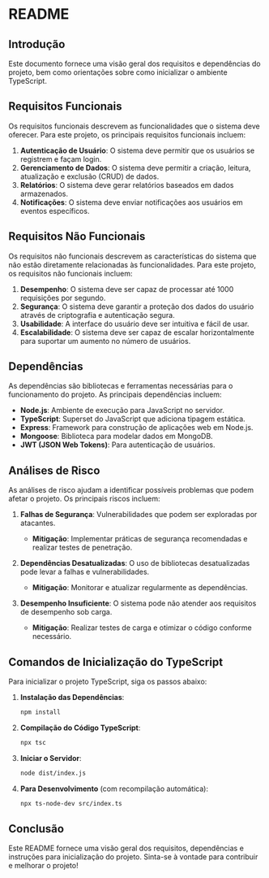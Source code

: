 # README

## Introdução
Este documento fornece uma visão geral dos requisitos e dependências do projeto, bem como orientações sobre como inicializar o ambiente TypeScript. 

## Requisitos Funcionais
Os requisitos funcionais descrevem as funcionalidades que o sistema deve oferecer. Para este projeto, os principais requisitos funcionais incluem:

1. **Autenticação de Usuário**: O sistema deve permitir que os usuários se registrem e façam login.
2. **Gerenciamento de Dados**: O sistema deve permitir a criação, leitura, atualização e exclusão (CRUD) de dados.
3. **Relatórios**: O sistema deve gerar relatórios baseados em dados armazenados.
4. **Notificações**: O sistema deve enviar notificações aos usuários em eventos específicos.

## Requisitos Não Funcionais
Os requisitos não funcionais descrevem as características do sistema que não estão diretamente relacionadas às funcionalidades. Para este projeto, os requisitos não funcionais incluem:

1. **Desempenho**: O sistema deve ser capaz de processar até 1000 requisições por segundo.
2. **Segurança**: O sistema deve garantir a proteção dos dados do usuário através de criptografia e autenticação segura.
3. **Usabilidade**: A interface do usuário deve ser intuitiva e fácil de usar.
4. **Escalabilidade**: O sistema deve ser capaz de escalar horizontalmente para suportar um aumento no número de usuários.

## Dependências
As dependências são bibliotecas e ferramentas necessárias para o funcionamento do projeto. As principais dependências incluem:

- **Node.js**: Ambiente de execução para JavaScript no servidor.
- **TypeScript**: Superset do JavaScript que adiciona tipagem estática.
- **Express**: Framework para construção de aplicações web em Node.js.
- **Mongoose**: Biblioteca para modelar dados em MongoDB.
- **JWT (JSON Web Tokens)**: Para autenticação de usuários.

## Análises de Risco
As análises de risco ajudam a identificar possíveis problemas que podem afetar o projeto. Os principais riscos incluem:

1. **Falhas de Segurança**: Vulnerabilidades que podem ser exploradas por atacantes.
   - **Mitigação**: Implementar práticas de segurança recomendadas e realizar testes de penetração.

2. **Dependências Desatualizadas**: O uso de bibliotecas desatualizadas pode levar a falhas e vulnerabilidades.
   - **Mitigação**: Monitorar e atualizar regularmente as dependências.

3. **Desempenho Insuficiente**: O sistema pode não atender aos requisitos de desempenho sob carga.
   - **Mitigação**: Realizar testes de carga e otimizar o código conforme necessário.

## Comandos de Inicialização do TypeScript
Para inicializar o projeto TypeScript, siga os passos abaixo:

1. **Instalação das Dependências**:
   ```bash
   npm install
   ```

2. **Compilação do Código TypeScript**:
   ```bash
   npx tsc
   ```

3. **Iniciar o Servidor**:
   ```bash
   node dist/index.js
   ```

4. **Para Desenvolvimento** (com recompilação automática):
   ```bash
   npx ts-node-dev src/index.ts
   ```

## Conclusão
Este README fornece uma visão geral dos requisitos, dependências e instruções para inicialização do projeto. Sinta-se à vontade para contribuir e melhorar o projeto!
